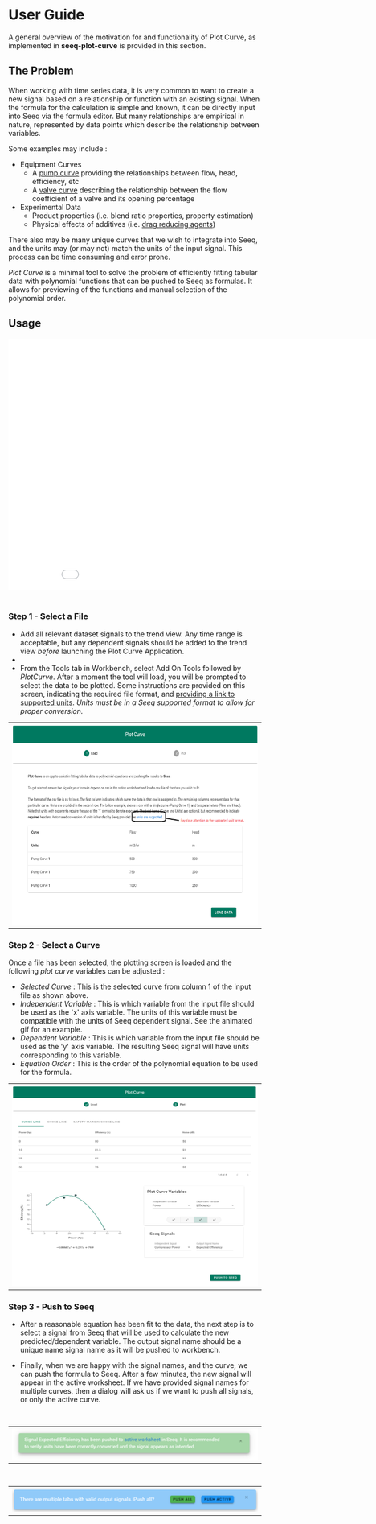 # User Guide

A general overview of the motivation for and functionality of Plot Curve, as implemented in
**seeq-plot-curve** is provided in this section.

## The Problem

When working with time series data, it is very common to want to create a new signal based on a relationship or function with 
an existing signal.  When the  formula for the calculation is simple and known, it can be directly input into Seeq 
via the formula editor.  But many relationships are empirical in nature, represented by data points which describe the 
relationship between variables.  

Some examples may include :

- Equipment Curves 
  - A [pump curve](https://www.google.com/url?sa=i&url=https%3A%2F%2Fwww.pumpsandsystems.com%2Funderstanding-pump-curves&psig=AOvVaw1vTS_8NFaEJZ1ICnwKBoN3&ust=1643391727854000&source=images&cd=vfe&ved=0CAsQjRxqFwoTCKD-hrO90vUCFQAAAAAdAAAAABAD) providing the relationships between flow, head, efficiency, etc
  - A [valve curve](https://www.google.com/url?sa=i&url=https%3A%2F%2Fwww.industrialcontrolsonline.com%2Ftraining%2Fonline%2Fcontrolling-flow-ball-valves&psig=AOvVaw0_zt9UE6iAyvddeIh4UnAJ&ust=1643391749751000&source=images&cd=vfe&ved=0CAsQjRxqFwoTCOCw6r290vUCFQAAAAAdAAAAABAF) describing the relationship between the flow coefficient of a valve and its opening percentage
- Experimental Data
  - Product properties (i.e. blend ratio properties, property estimation)
  - Physical effects of additives (i.e. [drag reducing agents](https://www.google.com/url?sa=i&url=https%3A%2F%2Fpdfs.semanticscholar.org%2F2353%2F62a58dbe58225041b237051a0c5bcf878879.pdf&psig=AOvVaw1uwr55SV-C2NGprdLKOe4Q&ust=1643391817067000&source=images&cd=vfe&ved=0CAsQjRxqFwoTCMj-w9690vUCFQAAAAAdAAAAABAD))
  
There also may be many unique curves that we wish to integrate into Seeq, and the units may (or may not) match the units 
of the input signal.  This process can be time consuming and error prone.

*Plot Curve* is a minimal tool to solve the problem of efficiently fitting tabular data with polynomial functions that can
be pushed to Seeq as formulas.  It allows for previewing of the functions and manual selection of the polynomial order.


## Usage

<iframe width="900" height="500" src="_static/plot-curve-demo.mp4" frameborder="0" allowfullscreen></iframe>
<br/><br/>

### Step 1 - Select a File
- Add all relevant dataset signals to the trend view. Any time range is acceptable, but any dependent signals should
   be added to the trend view *before* launching the Plot Curve Application. 
- 
- From the Tools tab in Workbench, select Add On Tools followed by *PlotCurve*.  After a moment the tool will load, you 
   will be prompted to select the data to be plotted.  Some instructions are provided on this screen, indicating the 
   required file format, and [providing a link to supported units](https://seeq.atlassian.net/wiki/spaces/KB/pages/112761878/Units+of+Measure+UOM).
   *Units must be in a Seeq supported format to allow for proper conversion.* 

<table>
   <td>
      <img alt="image" src="_static/step_2.png" width="1000" height="400">
   </td>
</table>

### Step 2 - Select a Curve

Once a file has been selected, the plotting screen is loaded and the following *plot curve* variables can be adjusted :

- *Selected Curve* : This is the selected curve from column 1 of the input file as shown above.
- *Independent Variable* : This is which variable from the input file should be used as the 'x' axis variable.  The units
  of this variable must be compatible with the units of Seeq dependent signal.  See the animated gif for an example.
- *Dependent Variable* : This is which variable from the input file should be used as the 'y' axis variable.  The resulting
  Seeq signal will have units corresponding to this variable.
- *Equation Order* : This is the order of the polynomial equation to be used for the formula.

<table>
   <td>
      <img alt="image" src="_static/step_3.png" width="1000" height="400">
   </td>
</table>

### Step 3 - Push to Seeq

- After a reasonable equation has been fit to the data, the next step is to select a signal from Seeq that will be used
   to calculate the new predicted/dependent variable.  The output signal name should be a unique name signal name as it will be pushed to workbench.

- Finally, when we are happy with the signal names, and the curve, we can push the formula to Seeq.  After a few minutes,
   the new signal will appear in the active worksheet.  If we have provided signal names for multiple curves, then a dialog
   will ask us if we want to push all signals, or only the active curve.
<br/>
<table>
   <td>
      <img alt="image" src="_static/single_push.png">
   </td>
</table>
<br/>
<table>
   <td>
      <img alt="image" src="_static/multi_push.png">
   </td>
</table>







